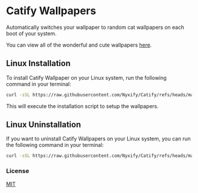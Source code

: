 # Catify Wallpapers

Automatically switches your wallpaper to random cat wallpapers on each boot of your system.

You can view all of the wonderful and cute wallpapers [here](https://github.com/Nyxify/Catify/tree/main/wallpaper/assets).

## Linux Installation

To install Catify Wallpaper on your Linux system, run the following command in your terminal:
```bash
curl -sSL https://raw.githubusercontent.com/Nyxify/Catify/refs/heads/main/linux/install.sh | bash
```
This will execute the installation script to setup the wallpapers.

## Linux Uninstallation

If you want to uninstall Catify Wallpapers on your Linux system, you can run the following command in your terminal:
```bash
curl -sSL https://raw.githubusercontent.com/Nyxify/Catify/refs/heads/main/linux/uninstall.sh | bash
```

### License

[MIT](https://github.com/Nyxify/Catify/blob/main/LICENSE.md)